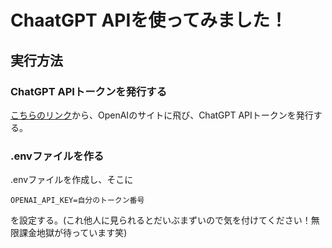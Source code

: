 # ChaatGPT APIを使ってみました！
## 実行方法
### ChatGPT APIトークンを発行する
[こちらのリンク](https://platform.openai.com/docs/api-reference/introduction)から、OpenAIのサイトに飛び、ChatGPT APIトークンを発行する。
### .envファイルを作る
.envファイルを作成し、そこに
```
OPENAI_API_KEY=自分のトークン番号
```
を設定する。(これ他人に見られるとだいぶまずいので気を付けてください！無限課金地獄が待っています笑)
